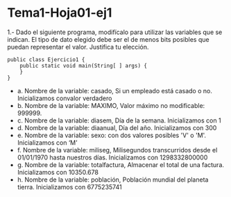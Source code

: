 # Tema1-Hoja01-ej1

1.- Dado el siguiente programa, modifícalo para utilizar las variables que se indican. El
tipo de dato elegido debe ser el de menos bits posibles que puedan representar el
valor.
Justifica tu elección.

```
public class Ejercicio1 {
    public static void main(String[ ] args) {
    }
}
```

* a. Nombre de la variable: casado, Si un empleado está casado o no. Inicializamos convalor verdadero
* b. Nombre de la variable: MAXIMO, Valor máximo no modificable: 999999.
* c. Nombre de la variable: diasem, Día de la semana. Inicializamos con 1
* d. Nombre de la variable: diaanual, Día del año. Inicializamos con 300
* e. Nombre de la variable: sexo: con dos valores posibles 'V' o 'M'. Inicializamos con ‘M’
* f. Nombre de la variable: miliseg, Milisegundos transcurridos desde el 01/01/1970 hasta nuestros días. Inicializamos con 1298332800000
* g. Nombre de la variable: totalfactura, Almacenar el total de una factura. Inicializamos con 10350.678
* h. Nombre de la variable: población, Población mundial del planeta tierra. Inicializamos con 6775235741